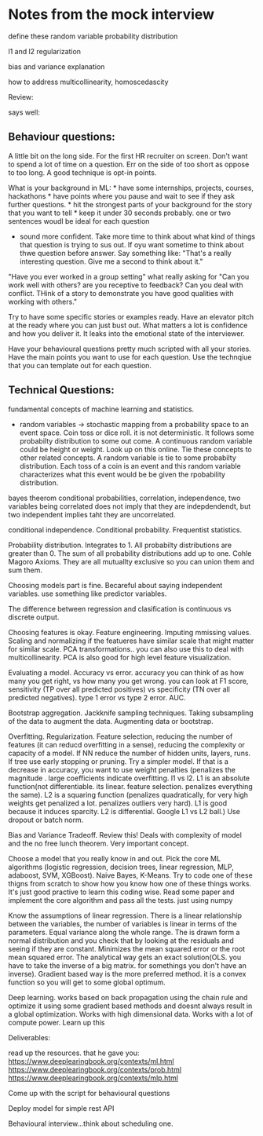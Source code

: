 # Notes from the mock interview

define these
random variable
probability distribution

l1 and l2 regularization

bias and variance explanation

how to address multicollinearity, homoscedascity

Review:

says well:

## Behaviour questions:
A little bit on the long side. For the first HR recruiter on screen. Don't want to spend a lot of time on a question. Err on the side of too short as oppose to too long. A good technique is opt-in points.

What is your background in ML:
	* have some internships, projects, courses, hackathons
	* have points where you pause and wait to see if they ask further questions.
	* hit the strongest parts of your background for the story that you want to tell
	* keep it under 30 seconds probably. one or two sentences woudl be ideal for each question

* sound more confident. Take more time to think about what kind of things that question is trying to sus out.
If oyu want sometime to think about thwe question before answer. Say something like: "That's a really interesting question. Give me a second to think about it."

"Have you ever worked in a group setting" what really asking for "Can you work well with others? are you receptive to feedback? Can you deal with conflict. THink of a story to demonstrate you have good qualities with working with others."

Try to have some specific stories or examples ready. Have an elevator pitch at the ready where you can just bust out. What matters a lot is confidence and how you deliver it. It leaks into the emotional state of the interviewer. 

Have your behavioural questions pretty much scripted with all your stories. Have the main points you want to use for each question. Use the technqiue that you can template out for each question.

## Technical Questions:

fundamental concepts of machine learning and statistics. 
* random variables -> stochastic mapping from a probability space to an event space. Coin toss or dice roll. it is not deterministic. It follows some probabilty distribution to some out come. A continuous random variable could be height or weight. Look up on this online. Tie these concepts to other related concepts. A random variable is tie to some probabilty distribution. Each toss of a coin is an event and this random variable characterizes what this event would be be given the rpobability distribution.

bayes theerom conditional probabilities, correlation, independence, two variables being correlated does not imply that they are indepdendendt, but two independent implies taht they are uncorrelated. 

conditional independence. Conditional probability. Frequentist statistics. 

Probability distribution. Integrates to 1. All probabilty distributions are greater than 0. The sum of all probability distributions add up to one. Cohle Magoro Axioms. They are all mutuallty exclusive so you can union them and sum them.

Choosing models part is fine. Becareful about saying independent variables. use something like predictor variables.

The difference between regression and clasification is continuous vs discrete output.

Choosing features is okay. Feature engineering. Imputing mmissing values. Scaling and normalizing if the featueres have similar scale that might matter for similar scale. PCA transformations.. you can also use this to deal with multicollinearity. PCA is also good for high level feature visualization. 

Evaluating a model. Accuracy vs error. accuracy you can think of as how many you get right, vs how many you get wrong. you can look at F1 score, sensitivity (TP over all predicted positives) vs specificity (TN over all predicted negatives). type 1 error vs type 2 error. AUC.

Bootstrap aggregation. Jackknife sampling techniques. Taking subsampling of the data to augment the data. Augmenting data or bootstrap. 

Overfitting. Regularization. Feature selection, reducing the number of features (it can reducd overfitting in a sense), reducing the complexity or capacity of a model. If NN reduce the number of hidden units, layers, runs. If tree use early stopping or pruning. Try a simpler model. If that is a decrease in accuracy, you want to use weight penalties (penalizes the magnitude . large coefficients indicate overfitting. l1 vs l2. L1 is an absolute function(not differentiable. its linear. feature selection. penalizes everything the same). L2 is a squaring function (penalizes quadratically, for very high weights get penalized a lot. penalizes outliers very hard). L1 is good because it induces sparcity. L2 is differential. Google L1 vs L2 ball.) Use dropout or batch norm.

Bias and Variance Tradeoff. Review this!
Deals with complexity of model and the no free lunch theorem. Very important concept.

Choose a model that you really know in and out. Pick the core ML algorithms (logistic regression, decision trees, linear regression, MLP, adaboost, SVM, XGBoost). Naive Bayes, K-Means. Try to code one of these thigns from scratch to show how you know how one of these things works. It's just good practive to learn this coding wise. Read some paper and implement the core algorithm and pass all the tests. just using numpy

Know the assumptions of linear regression. There is a linear relationship between the variables, the number of variables is linear in terms of the parameters. Equal variance along the whole range. The is drawn form a normal distribution and you check that by looking at the residuals and seeing if they are constant. Minimizes the mean squared error or the root mean squared error. The analytical way gets an exact solution(OLS. you have to take the inverse of a big matrix. for somethings you don't have an inverse). Gradient based way is the more preferred method. it is a convex function so you will get to some global optimum. 

Deep learning. works based on back propagation using the chain rule and optimize it using some gradient based methods and doesnt always result in a global optimization. Works with high dimensional data. Works with a lot of compute power. Learn up this 


Deliverables:

read up the resources. that he gave you:
https://www.deeplearingbook.org/contexts/ml.html
https://www.deeplearingbook.org/contexts/prob.html
https://www.deeplearingbook.org/contexts/mlp.html

Come up with the script for behavioural questions

Deploy model for simple rest API

Behavioural interview...think about scheduling one.
